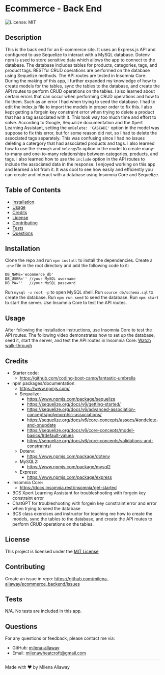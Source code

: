 # Ecommerce - Back End
![License: MIT](https://img.shields.io/badge/License-MIT-yellow.svg)

## Description
This is the back end for an E-commerce site. It uses an Express.js API and configured to use Sequelize to interact with a MySQL database. Dotenv npm is used to store sensitive data which allows the app to connect to the database. The database includes tables for products, categories, tags, and product tags. RESTful CRUD operations are performed on the database using Sequelize methods. The API routes are tested in Insomnia Core.
During the making of this app, I further expanded my knowledge of how to create models for the tables, sync the tables to the database, and create the API routes to perform CRUD operations on the tables. I also learned about certain errors that can occur when performing CRUD operations and how to fix them. Such as an error I had when trying to seed the database. I had to edit the index.js file to import the models in proper order to fix this. I also kept getting a forgein key constraint error when trying to delete a product that has a tag associated with it. This took way too much time and effort to solve. According to Google, Sequalize documentation and the Xpert Learning Assistant, setting the `onDelete: 'CASCADE'` option in the model was suppose to fix this error, but for some reason did not, so I had to delete the associated tags separately. This was confusing since I had no issues deleting a catergory that had associated products and tags. I also learned how to use the `through` and `belongsTo` option in the model to create many-to-many  and one-to-many relationships between categories, products, and tags. I also learned how to use the `include` option in the API routes to include the associated data in the response. I enjoyed working on this app and learned a lot from it. It was cool to see how easily and efficiently you can create and interact with a database using Insomnia Core and Sequelize.

## Table of Contents
- [Installation](#Installation)
- [Usage](#Usage)
- [Credits](#Credits)
- [License](#License)
- [Contributing](#Contributing)
- [Tests](#Tests)
- [Questions](#Questions)

## Installation
Clone the repo and run `npm install` to install the dependencies. Create a `.env` file in the root directory and add the following code to it:
```
DB_NAME='ecommerce_db'
DB_USER='' //your MySQL username
DB_PW=''   //your MySQL password
```
Run `mysql -u root -p` to open MySQL shell. Run `source db/schema.sql` to create the database.
Run `npm run seed` to seed the database. Run `npm start` to start the server. Use Insomnia Core to test the API routes.

## Usage
After following the installation instructions, use Insomnia Core to test the API routes. The following video demonstrates how to set up the database, seed it, start the server, and test the API routes in Insomnia Core: 
[Watch walk-through](https://drive.google.com...)


## Credits
- Starter code:
    - https://github.com/coding-boot-camp/fantastic-umbrella
- npm packages/documentation:
    - https://www.npmjs.com/
    - Sequalize:
        - https://www.npmjs.com/package/sequelize
        - https://sequelize.org/docs/v6/getting-started/
        - https://sequelize.org/docs/v6/advanced-association-concepts/polymorphic-associations/
        - https://sequelize.org/docs/v6/core-concepts/assocs/#ondelete-and-onupdate
        - https://sequelize.org/docs/v6/core-concepts/model-basics/#default-values
        - https://sequelize.org/docs/v6/core-concepts/validations-and-constraints/
    - Dotenv:
        - https://www.npmjs.com/package/dotenv
    - MySQL2:
        - https://www.npmjs.com/package/mysql2
    - Express:
        - https://www.npmjs.com/package/express
- Insomnia Core:
    - https://docs.insomnia.rest/insomnia/get-started
- BCS Xpert Learning Assistant for troubleshooting with forgein key constraint error
- ChatGPT for troubleshooting with forgein key constraint error and error when trying to seed the database
 - BCS class exercises and instructor for teaching me how to create the models, sync the tables to the database, and create the API routes to perform CRUD operations on the tables.

## License
  This project is licensed under the [MIT License](https://opensource.org/licenses/MIT)

## Contributing
Create an issue in repo: https://github.com/milena-allaway/ecommerce_backend/issues

## Tests
N/A. No tests are included in this app.

## Questions
For any questions or feedback, please contact me via:
- GitHub: [milena-allaway](https://github.com/milena-allaway)
- Email: [milenawheatcroft@gmail.com](mailto:milenawheatcroft@gmail.com)

***

Made with ❤️ by Milena Allaway
